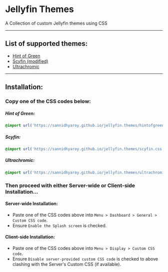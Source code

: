 # Jellyfin Themes
A Collection of custom Jellyfin themes using CSS

---
## List of supported themes:
- [Hint of Green](hintofgreen.css)
- [Scyfin (modified)](scyfin.css)
- [Ultrachromic](ultrachromic.css)

---
## Installation:

### Copy one of the CSS codes below:
##### Hint of Green:
```css
@import url('https://sannidhyaroy.github.io/jellyfin.themes/hintofgreen.css');
```

##### Scyfin:
```css
@import url('https://sannidhyaroy.github.io/jellyfin.themes/scyfin.css');
```
##### Ultrachromic:
```css
@import url('https://sannidhyaroy.github.io/jellyfin.themes/ultrachromic.css');
```

### Then proceed with either Server-wide or Client-side Installation...

#### Server-wide Installation:
- Paste one of the CSS codes above into `Menu > Dashboard > General > Custom CSS code`.
- Ensure `Enable the Splash screen` is checked.
#### Client-side Installation:
- Paste one of the CSS codes above into `Menu > Display > Custom CSS code`.
- Ensure `Disable server-provided custom CSS code` is checked to above clashing with the Server's Custom CSS (if available).

